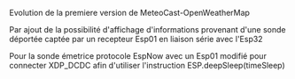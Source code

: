 
Evolution de la premiere version de MeteoCast-OpenWeatherMap

Par ajout de la possibilité d'affichage d'informations
provenant d'une sonde déportée captée par un recepteur Esp01 en liaison série avec l'Esp32

Pour la sonde émetrice protocole EspNow avec un Esp01 modifié pour connecter XDP_DCDC
afin d'utiliser l'instruction ESP.deepSleep(timeSleep)

